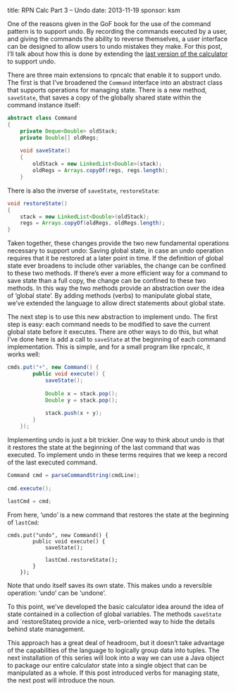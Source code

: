 title: RPN Calc Part 3 – Undo
date: 2013-11-19
sponsor: ksm

One of the reasons given in the GoF book for the use of the command
pattern is to support undo. By recording the commands executed by a
user, and giving the commands the ability to reverse themselves, a
user interface can be designed to allow users to undo mistakes they
make. For this post, I’ll talk about how this is done by extending the
[last version of the calculator](/ksm/rpncalc_02) to support undo.

There are three main extensions to rpncalc that enable it to support
undo. The first is that I’ve broadened the `Command` interface into an
abstract class that supports operations for managing state. There is a
new method, `saveState`, that saves a copy of the globally shared state
within the command instance itself:

```java
abstract class Command
{
    private Deque<Double> oldStack;
    private Double[] oldRegs;
 
    void saveState()
    {
        oldStack = new LinkedList<Double>(stack);
        oldRegs = Arrays.copyOf(regs, regs.length);
    }
```

There is also the inverse of `saveState`, `restoreState`:

```java
void restoreState()
{
    stack = new LinkedList<Double>(oldStack);
    regs = Arrays.copyOf(oldRegs, oldRegs.length);
}
```

Taken together, these changes provide the two new fundamental
operations necessary to support undo: Saving global state, in case an
undo operation requires that it be restored at a later point in
time. If the definition of global state ever broadens to include other
variables, the change can be confined to these two methods. If there’s
ever a more efficient way for a command to save state than a full
copy, the change can be confined to these two methods. In this way the
two methods provide an abstraction over the idea of ‘global state’. By
adding methods (verbs) to manipulate global state, we’ve extended the
language to allow direct statements about global state.

The next step is to use this new abstraction to implement undo. The
first step is easy: each command needs to be modified to save the
current global state before it executes. There are other ways to do
this, but what I’ve done here is add a call to `saveState` at the
beginning of each command implementation. This is simple, and for a
small program like rpncalc, it works well:


```java
cmds.put("+", new Command() {
        public void execute() {
            saveState();
 
            Double x = stack.pop();
            Double y = stack.pop();
 
            stack.push(x + y);
        }
    });
```

Implementing undo is just a bit trickier. One way to think about undo
is that it restores the state at the beginning of the last command
that was executed. To implement undo in these terms requires that we
keep a record of the last executed command.

```java
Command cmd = parseCommandString(cmdLine);
 
cmd.execute();
 
lastCmd = cmd;
```

From here, ‘undo’ is a new command that restores the state at the
beginning of `lastCmd`:

```
cmds.put("undo", new Command() {
        public void execute() {
            saveState();
 
            lastCmd.restoreState();
        }
    });
```

Note that undo itself saves its own state. This makes undo a
reversible operation: ‘undo’ can be ‘undone’.

To this point, we’ve developed the basic calculator idea around the
idea of state contained in a collection of global variables. The
methods `saveState` and `restoreStateq provide a nice, verb-oriented
way to hide the details behind state management.

This approach has a great deal of headroom, but it doesn’t take
advantage of the capabilities of the language to logically group data
into tuples. The next installation of this series will look into a way
we can use a Java object to package our entire calculator state into a
single object that can be manipulated as a whole. If this post
introduced verbs for managing state, the next post will introduce the
noun.
